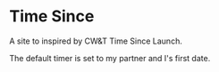 # Time Since

A site to inspired by CW&T Time Since Launch. 

The default timer is set to my partner and I's first date.


